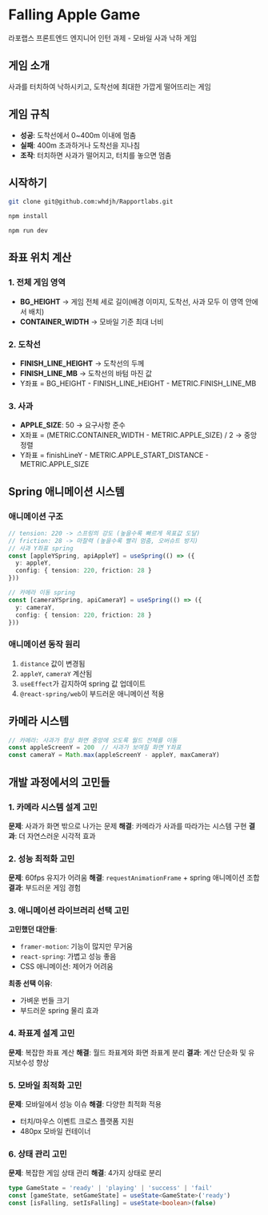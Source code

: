# Falling Apple Game

라포랩스 프론트엔드 엔지니어 인턴 과제 - 모바일 사과 낙하 게임

## 게임 소개

사과를 터치하여 낙하시키고, 도착선에 최대한 가깝게 떨어뜨리는 게임

## 게임 규칙
- **성공**: 도착선에서 0~400m 이내에 멈춤
- **실패**: 400m 초과하거나 도착선을 지나침
- **조작**: 터치하면 사과가 떨어지고, 터치를 놓으면 멈춤

## 시작하기

```bash
git clone git@github.com:whdjh/Rapportlabs.git

npm install

npm run dev
```

## 좌표 위치 계산

### 1. 전체 게임 영역
- **BG_HEIGHT** → 게임 전체 세로 길이(배경 이미지, 도착선, 사과 모두 이 영역 안에서 배치)
- **CONTAINER_WIDTH** → 모바일 기준 최대 너비

### 2. 도착선
- **FINISH_LINE_HEIGHT** → 도착선의 두께
- **FINISH_LINE_MB** → 도착선의 바텀 마진 값
- Y좌표 = BG_HEIGHT - FINISH_LINE_HEIGHT - METRIC.FINISH_LINE_MB

### 3. 사과
- **APPLE_SIZE**: 50 → 요구사항 준수
- X좌표 = (METRIC.CONTAINER_WIDTH - METRIC.APPLE_SIZE) / 2 → 중앙정렬
- Y좌표 = finishLineY - METRIC.APPLE_START_DISTANCE - METRIC.APPLE_SIZE

## Spring 애니메이션 시스템

### 애니메이션 구조
```typescript
// tension: 220 -> 스프링의 강도 (높을수록 빠르게 목표값 도달)
// friction: 28 -> 마찰력 (높을수록 빨리 멈춤, 오버슈트 방지)
// 사과 Y좌표 spring
const [appleYSpring, apiAppleY] = useSpring(() => ({ 
  y: appleY, 
  config: { tension: 220, friction: 28 } 
}))

// 카메라 이동 spring  
const [cameraYSpring, apiCameraY] = useSpring(() => ({ 
  y: cameraY, 
  config: { tension: 220, friction: 28 } 
}))
```

### 애니메이션 동작 원리
1. `distance` 값이 변경됨
2. `appleY`, `cameraY` 계산됨
3. `useEffect`가 감지하여 spring 값 업데이트
4. `@react-spring/web`이 부드러운 애니메이션 적용

## 카메라 시스템
```typescript
// 카메라: 사과가 항상 화면 중앙에 오도록 월드 전체를 이동
const appleScreenY = 200  // 사과가 보여질 화면 Y좌표
const cameraY = Math.max(appleScreenY - appleY, maxCameraY)
```

## 개발 과정에서의 고민들

### 1. 카메라 시스템 설계 고민
**문제**: 사과가 화면 밖으로 나가는 문제
**해결**: 카메라가 사과를 따라가는 시스템 구현
**결과**: 더 자연스러운 시각적 효과

### 2. 성능 최적화 고민
**문제**: 60fps 유지가 어려움
**해결**: `requestAnimationFrame` + spring 애니메이션 조합
**결과**: 부드러운 게임 경험

### 3. 애니메이션 라이브러리 선택 고민
**고민했던 대안들**:
- `framer-motion`: 기능이 많지만 무거움
- `react-spring`: 가볍고 성능 좋음
- CSS 애니메이션: 제어가 어려움

**최종 선택 이유**:
- 가벼운 번들 크기
- 부드러운 spring 물리 효과

### 4. 좌표계 설계 고민
**문제**: 복잡한 좌표 계산
**해결**: 월드 좌표계와 화면 좌표계 분리
**결과**: 계산 단순화 및 유지보수성 향상

### 5. 모바일 최적화 고민
**문제**: 모바일에서 성능 이슈
**해결**: 다양한 최적화 적용
- 터치/마우스 이벤트 크로스 플랫폼 지원
- 480px 모바일 컨테이너

### 6. 상태 관리 고민
**문제**: 복잡한 게임 상태 관리
**해결**: 4가지 상태로 분리
```typescript
type GameState = 'ready' | 'playing' | 'success' | 'fail'
const [gameState, setGameState] = useState<GameState>('ready')
const [isFalling, setIsFalling] = useState<boolean>(false)
```